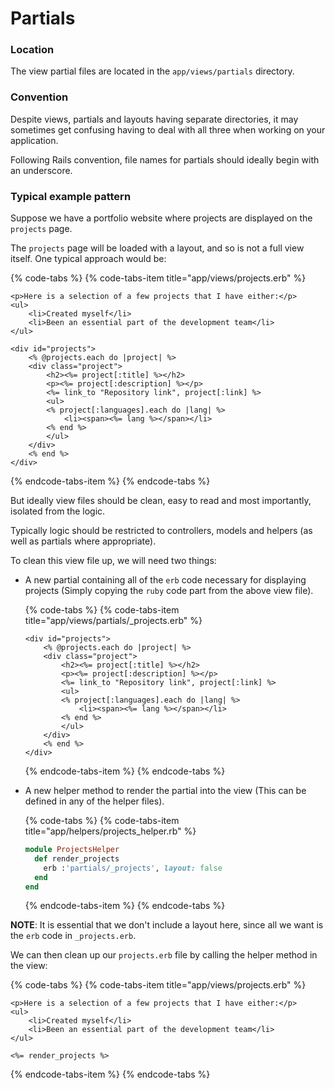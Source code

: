 # Partials

### Location <a id="location"></a>

The view partial files are located in the `app/views/partials` directory.

### Convention <a id="convention"></a>

Despite views, partials and layouts having separate directories, it may sometimes get confusing having to deal with all three when working on your application.

Following Rails convention, file names for partials should ideally begin with an underscore.

### Typical example pattern <a id="typical-example-pattern"></a>

Suppose we have a portfolio website where projects are displayed on the `projects` page.

The `projects` page will be loaded with a layout, and so is not a full view itself. One typical approach would be:

{% code-tabs %}
{% code-tabs-item title="app/views/projects.erb" %}
```markup
<p>Here is a selection of a few projects that I have either:</p>
<ul>
    <li>Created myself</li>
    <li>Been an essential part of the development team</li>
</ul>
​
<div id="projects">
    <% @projects.each do |project| %>
    <div class="project">
        <h2><%= project[:title] %></h2>
        <p><%= project[:description] %></p>
        <%= link_to "Repository link", project[:link] %>
        <ul>
        <% project[:languages].each do |lang| %>
            <li><span><%= lang %></span></li>
        <% end %>
        </ul>
    </div>
    <% end %>
</div>
```
{% endcode-tabs-item %}
{% endcode-tabs %}

But ideally view files should be clean, easy to read and most importantly, isolated from the logic.

Typically logic should be restricted to controllers, models and helpers \(as well as partials where appropriate\).

To clean this view file up, we will need two things:

* A new partial containing all of the `erb` code necessary for displaying projects \(Simply copying the `ruby` code part from the above view file\).

  {% code-tabs %}
  {% code-tabs-item title="app/views/partials/\_projects.erb" %}
  ```markup
  <div id="projects">
      <% @projects.each do |project| %>
      <div class="project">
          <h2><%= project[:title] %></h2>
          <p><%= project[:description] %></p>
          <%= link_to "Repository link", project[:link] %>
          <ul>
          <% project[:languages].each do |lang| %>
              <li><span><%= lang %></span></li>
          <% end %>
          </ul>
      </div>
      <% end %>
  </div>
  ```
  {% endcode-tabs-item %}
  {% endcode-tabs %}

* A new helper method to render the partial into the view \(This can be defined in any of the helper files\).

  {% code-tabs %}
  {% code-tabs-item title="app/helpers/projects\_helper.rb" %}
  ```ruby
  module ProjectsHelper
    def render_projects
      erb :'partials/_projects', layout: false
    end
  end
  ```
  {% endcode-tabs-item %}
  {% endcode-tabs %}

**NOTE**: It is essential that we don't include a layout here, since all we want is the `erb` code in `_projects.erb`.

We can then clean up our `projects.erb` file by calling the helper method in the view:

{% code-tabs %}
{% code-tabs-item title="app/views/projects.erb" %}
```markup
<p>Here is a selection of a few projects that I have either:</p>
<ul>
    <li>Created myself</li>
    <li>Been an essential part of the development team</li>
</ul>
​
<%= render_projects %>
```
{% endcode-tabs-item %}
{% endcode-tabs %}

